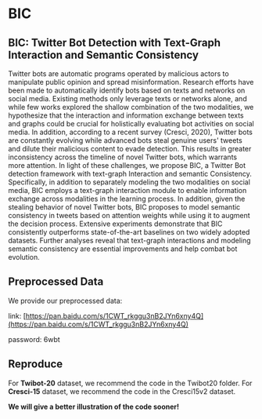 # BIC
## BIC: Twitter Bot Detection with Text-Graph Interaction and Semantic Consistency

Twitter bots are automatic programs operated by malicious actors to manipulate public 
opinion and spread misinformation. Research efforts have been made to automatically 
identify bots based on texts and networks on social media. Existing methods only leverage 
texts or networks alone, and while few works explored the shallow combination of the 
two modalities, we hypothesize that the interaction and information exchange between 
texts and graphs could be crucial for holistically evaluating bot activities on social
media. In addition, according to a recent survey (Cresci, 2020), Twitter bots are 
constantly evolving while advanced bots steal genuine users' tweets and dilute their
malicious content to evade detection. This results in greater inconsistency across the
timeline of novel Twitter bots, which warrants more attention. In light of these 
challenges, we propose BIC, a Twitter Bot detection framework with text-graph 
Interaction and semantic Consistency. Specifically, in addition to separately modeling 
the two modalities on social media, BIC employs a text-graph interaction module to
enable information exchange across modalities in the learning process. In addition, 
given the stealing behavior of novel Twitter bots, BIC proposes to model semantic 
consistency in tweets based on attention weights while using it to augment the decision
process. Extensive experiments demonstrate that BIC consistently outperforms 
state-of-the-art baselines on two widely adopted datasets. Further analyses reveal 
that text-graph interactions and modeling semantic consistency are essential 
improvements and help combat bot evolution.


## Preprocessed Data
We provide our preprocessed data:

link: [https://pan.baidu.com/s/1CWT_rkggu3nB2JYn6xny4Q](https://pan.baidu.com/s/1CWT_rkggu3nB2JYn6xny4Q)

password: 6wbt


## Reproduce
For **Twibot-20** dataset, we recommend the code in the Twibot20 folder. For **Cresci-15** dataset, 
we recommend the code in the Cresci15v2 dataset.

**We will give a better illustration of the code sooner!**
